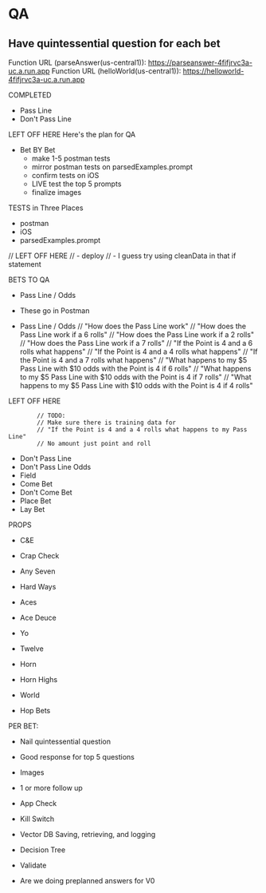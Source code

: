 # QA

## Have quintessential question for each bet

Function URL (parseAnswer(us-central1)): https://parseanswer-4fifjrvc3a-uc.a.run.app
Function URL (helloWorld(us-central1)): https://helloworld-4fifjrvc3a-uc.a.run.app










COMPLETED
- Pass Line
- Don't Pass Line




LEFT OFF HERE
Here's the plan for QA
- Bet BY Bet
    - make 1-5 postman tests
    - mirror postman tests on parsedExamples.prompt
    - confirm tests on iOS
    - LIVE test the top 5 prompts
    - finalize images

TESTS in Three Places
- postman
- iOS
- parsedExamples.prompt


// LEFT OFF HERE
// - deploy
// - I guess try using cleanData in that if statement


BETS TO QA
- Pass Line / Odds




- These go in Postman
- Pass Line / Odds
    // "How does the Pass Line work"
    // "How does the Pass Line work if a 6 rolls"
    // "How does the Pass Line work if a 2 rolls"
    // "How does the Pass Line work if a 7 rolls"
    // "If the Point is 4 and a 6 rolls what happens"
    // "If the Point is 4 and a 4 rolls what happens"
    // "If the Point is 4 and a 7 rolls what happens"
    // "What happens to my $5 Pass Line with $10 odds with the Point is 4 if 6 rolls"
    // "What happens to my $5 Pass Line with $10 odds with the Point is 4 if 7 rolls"
    // "What happens to my $5 Pass Line with $10 odds with the Point is 4 if 4 rolls"


LEFT OFF HERE



            // TODO:
            // Make sure there is training data for
            // "If the Point is 4 and a 4 rolls what happens to my Pass Line"
            // No amount just point and roll










- Don't Pass Line
- Don't Pass Line Odds
- Field
- Come Bet
- Don't Come Bet
- Place Bet
- Lay Bet

PROPS
- C&E
- Crap Check
- Any Seven
- Hard Ways
- Aces
- Ace Deuce
- Yo
- Twelve
- Horn
- Horn Highs
- World

- Hop Bets


PER BET:
- Nail quintessential question
- Good response for top 5 questions
- Images
- 1 or more follow up



- App Check
- Kill Switch
- Vector DB Saving, retrieving, and logging
- Decision Tree
- Validate

- Are we doing preplanned answers for V0


